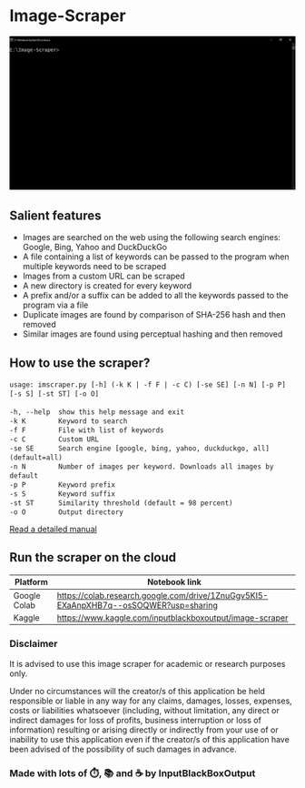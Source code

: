 # Image-Scraper

![](demo.gif)

## Salient features
- Images are searched on the web using the following search engines: Google, Bing, Yahoo and DuckDuckGo
- A file containing a list of keywords can be passed to the program when multiple keywords need to be scraped
- Images from a custom URL can be scraped
- A new directory is created for every keyword
- A prefix and/or a suffix can be added to all the keywords passed to the program via a file
- Duplicate images are found by comparison of SHA-256 hash and then removed
- Similar images are found using perceptual hashing and then removed


## How to use the scraper?
```text
usage: imscraper.py [-h] (-k K | -f F | -c C) [-se SE] [-n N] [-p P] [-s S] [-st ST] [-o O]

-h, --help  show this help message and exit
-k K        Keyword to search
-f F        File with list of keywords
-c C        Custom URL
-se SE      Search engine [google, bing, yahoo, duckduckgo, all] (default=all)
-n N        Number of images per keyword. Downloads all images by default
-p P        Keyword prefix
-s S        Keyword suffix
-st ST      Similarity threshold (default = 98 percent)
-o O        Output directory
```

[Read a detailed manual](https://rutuparn.medium.com/9cf9a5950594?source=friends_link&sk=7e353dd0ffe00a765d97fd508656fc61)

## Run the scraper on the cloud
|Platform|Notebook link|
|--|--|
|Google Colab|https://colab.research.google.com/drive/1ZnuGgv5KI5-EXaAnpXHB7q--osSOQWER?usp=sharing|
|Kaggle|https://www.kaggle.com/inputblackboxoutput/image-scraper|

### Disclaimer
It is advised to use this image scraper for academic or research purposes only.


Under no circumstances will the creator/s of this application be held responsible or liable in any way for any claims, damages, losses, expenses, costs or liabilities whatsoever (including, without limitation, any direct or indirect damages for loss of profits, business interruption or loss of information) resulting or arising directly or indirectly from your use of or inability to use this application even if the creator/s of this application have been advised of the possibility of such damages in advance.

### Made with lots of ⏱️, 📚 and ☕ by InputBlackBoxOutput

